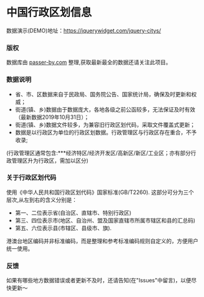 # 中国行政区划信息

数据演示(DEMO)地址：https://jquerywidget.com/jquery-citys/

### 版权
数据库由 [passer-by.com](https://passer-by.com/) 整理,获取最新最全的数据还请关注此项目。

### 数据说明
- 省、市、区数据来自于民政局、国务院公告、国家统计局，确保及时更新和权威；
- 街道(镇、乡)数据由于数据庞大，各地各级之前公函较多，无法保证及时有效（最新数据2019年10月31日）；
- 街道(镇、乡)数据文件较多，为兼容旧行政区划代码，采取文件覆盖式更新；
- 数据是以行政区为单位的行政区划数据。行政管理区与行政区存在重合，不予收录;

 (行政管理区通常包含:***经济特区/经济开发区/高新区/新区/工业区；亦有部分行政管理区升为行政区，需加以区分)

### 关于行政区划代码
使用《中华人民共和国行政区划代码》国家标准(GB/T2260).
这部分可分为三个层次,从左到右的含义分别是：
- 第一、二位表示省(自治区、直辖市、特别行政区)
- 第三、四位表示市(地区、自治州、盟及国家直辖市所属市辖区和县的汇总码)
- 第五、六位表示县(市辖区、县级市、旗).

港澳台地区编码并非标准编码，而是整理和参考标准编码规则自定义的，方便用户统一使用。

### 反馈
如果有哪些地方数据错误或者更新不及时，还请告知(在"Issues"中留言)，以便尽快更新～
